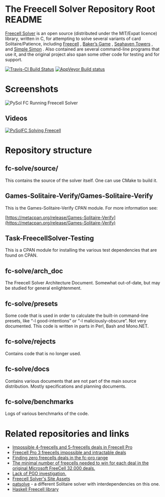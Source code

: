 # The Freecell Solver Repository Root README

[Freecell Solver](http://fc-solve.shlomifish.org/) is an open source
(distributed under the MIT/Expat licence) library, written in C, for attempting
to solve several variants of card Solitaire/Patience, including
[Freecell](http://en.wikipedia.org/wiki/FreeCell) ,
[Baker’s Game](http://en.wikipedia.org/wiki/Baker%27s_Game) ,
[Seahaven Towers](http://en.wikipedia.org/wiki/Seahaven_Towers_%28solitaire%29)
, and
[Simple Simon](http://en.wikipedia.org/wiki/Simple_Simon_%28solitaire) .
Also contained are several command-line programs that use it, and the original
project also span some other code for testing and for support.

[![Travis-CI Build Status](https://travis-ci.org/shlomif/fc-solve.svg?branch=master)](https://travis-ci.org/shlomif/fc-solve)
[![AppVeyor Build status](https://ci.appveyor.com/api/projects/status/ondu214y43paykp5/branch/master?svg=true)](https://ci.appveyor.com/project/shlomif/fc-solve/branch/master)

# Screenshots

![PySol FC Running Freecell Solver](<http://i.imgur.com/thImObN.png>)

## Videos

[![PySolFC Solving Freecell](https://img.youtube.com/vi/hYdqNuX4WJc/0.jpg)](https://www.youtube.com/watch?v=hYdqNuX4WJc)

# Repository structure

## fc-solve/source/

This contains the source of the solver itself. One can use CMake to build it.

## Games-Solitaire-Verify/Games-Solitaire-Verify

This is the Games-Solitaire-Verify CPAN module. For more information see:

[https://metacpan.org/release/Games-Solitaire-Verify](https://metacpan.org/release/Games-Solitaire-Verify)

## Task-FreecellSolver-Testing

This is a CPAN module for installing the various test dependencies that
are found on CPAN.

## fc-solve/arch\_doc

The Freecell Solver Architecture Document. Somewhat out-of-date, but may
be studied for general enlightenment.

## fc-solve/presets

Some code that is used in order to calculate the built-in command-line
presets, like “-l good-intentions” or “-l maliciously-obscure”. Not very
documented. This code is written in parts in Perl, Bash and Mono.NET.

## fc-solve/rejects

Contains code that is no longer used.

## fc-solve/docs

Contains various documents that are not part of the main source distribution.
Mostly specifications and planning documents.

## fc-solve/benchmarks

Logs of various benchmarks of the code.

# Related repositories and links

* [Impossible 4-freecells and 5-freecells deals in Freecell Pro](https://github.com/shlomif/freecell-pro-impossible-deals)
* [Freecell Pro 3 freecells impossible and intractable deals](https://github.com/shlomif/freecell-pro-3fc-deals--split)
* [Finding zero freecells deals in the fc-pro range](https://github.com/shlomif/freecell-pro-0fc-deals)
* [The minimal number of freecells needed to win for each deal in the original Microsoft FreeCell 32,000 deals.](https://github.com/shlomif/MicrosoftFreeCell32000-minimal-freecells)
* [Lack of PGO investigation.](https://github.com/shlomif/investigate-lack-of-PGO-in-gcc-5.2.x--re-fc-solve)
* [Freecell Solver's Site Assets](https://github.com/shlomif/fc-solve-site-assets)
* [patsolve](https://github.com/shlomif/patsolve) - a different Solitaire solver with interdependencies on this one.
* [Haskell Freecell library](https://github.com/shlomif/Freecell)
